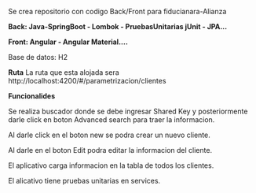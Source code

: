 Se crea repositorio con codigo Back/Front para fiducianara-Alianza

**Back: Java-SpringBoot - Lombok - PruebasUnitarias jUnit - JPA...**

**Front: Angular - Angular Material....**

Base de datos: H2

**Ruta**
La ruta que esta alojada sera
http://localhost:4200/#/parametrizacion/clientes

**Funcionalides**

Se realiza buscador donde se debe ingresar Shared Key y posteriormente
darle click en boton Advanced search para traer la informacion.

Al darle click en el boton new se podra crear un nuevo cliente.

Al darle en el boton Edit podra editar la informacion del cliente.

El aplicativo carga informacion en la tabla de todos los clientes.

El alicativo tiene pruebas unitarias en services.

